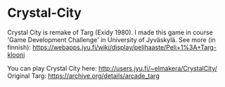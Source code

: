 # Crystal-City
Crystal City is remake of Targ (Exidy 1980).
I made this game in course 'Game Development Challenge' in University of Jyväskylä.
See more (in finnish): https://webapps.jyu.fi/wiki/display/pelihaaste/Peli+1%3A+Targ-klooni

You can play Crystal City here: http://users.jyu.fi/~elmakera/CrystalCity/
Original Targ: https://archive.org/details/arcade_targ

